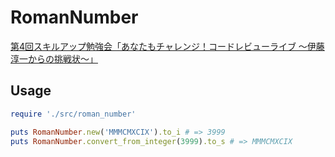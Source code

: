 # RomanNumber

[第4回スキルアップ勉強会「あなたもチャレンジ！コードレビューライブ 〜伊藤淳一からの挑戦状〜」](https://sonicgarden.connpass.com/event/332113/)

## Usage

```ruby
require './src/roman_number'

puts RomanNumber.new('MMMCMXCIX').to_i # => 3999
puts RomanNumber.convert_from_integer(3999).to_s # => MMMCMXCIX
```
